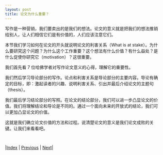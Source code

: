 ```yaml
---
layout: post
title: 论文为什么重要？
---
```


写作是一种营销，我们要卖出的是我们的想法。论文的意义就是把我们的想法推销给别人，让人们相信它们是有价值的，人们应该注意它们。

本节我们学习如何在论文的开头就说明论文的利害关系（What is at stake）。为什么要研究这个问题？为什么这个工作重要？这个想法有什么价值？有什么益处？是什么促使你研究它（motivation）？这很重要。

我们首先看 7 位哈佛学者对写作论文意义的心得，理解它的重要性。

我们然后学习导论部分的写作。论点和利害关系是导论部分的主要内容。导论有确定的目标，即：激起读者的兴趣、说明利害关系、引出并最后介绍论文的主题句（thesis）。

我们最后学习结论部分的写照。在论文的结论部分，我们可以进一步凸显论文的价值。我们将理解结论和导论是不同的。通过一个面向未来的开放式的结论，我们可以更加凸显论文的价值。

这就是我们确立论文价值的方法和过程。说清楚论文的意义是我们论文成败的关键。让我们来看看吧。

<br/>

|[Index](../../) | [Previous](1-7-find) | [Next](2-2-stake)|
